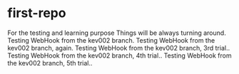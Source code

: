 # first-repo
For the testing and learning purpose
Things will be always turning around.
Testing WebHook from the kev002 branch.
Testing WebHook from the kev002 branch, again.
Testing WebHook from the kev002 branch, 3rd trial..
Testing WebHook from the kev002 branch, 4th trial..
Testing WebHook from the kev002 branch, 5th trial..

